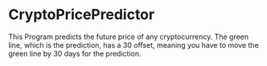# CryptoPricePredictor
This Program predicts the future price of any cryptocurrency. The green line, which is the prediction, has a 30 offset, meaning you have to move the green line  by 30 days for the prediction.
